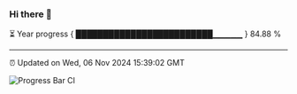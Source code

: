 ### Hi there 👋

⏳ Year progress { █████████████████████████▁▁▁▁▁ } 84.88 %

---

⏰ Updated on Wed, 06 Nov 2024 15:39:02 GMT

![Progress Bar CI](https://github.com/IshwaranRudhara/GIT-ACTION/workflows/Progress%20Bar%20CI/badge.svg)
